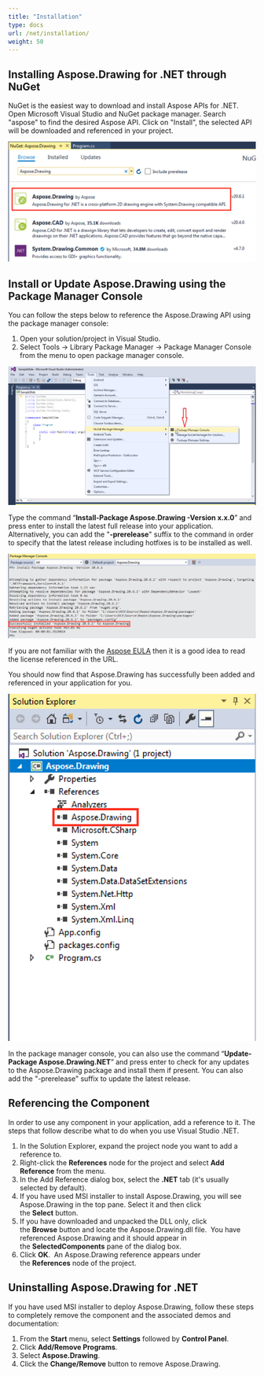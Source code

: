 ```yaml
---
title: "Installation"
type: docs
url: /net/installation/
weight: 50
---
```


## **Installing Aspose.Drawing for .NET through NuGet**
NuGet is the easiest way to download and install Aspose APIs for .NET. Open Microsoft Visual Studio and NuGet package manager. Search "aspose" to find the desired Aspose API. Click on "Install", the selected API will be downloaded and referenced in your project.

![todo:image_alt_text](installation_1.png)


## **Install or Update Aspose.Drawing using the Package Manager Console**
You can follow the steps below to reference the Aspose.Drawing API using the package manager console:

1. Open your solution/project in Visual Studio.
1. Select Tools -> Library Package Manager -> Package Manager Console from the menu to open package manager console.

![todo:image_alt_text](installation_2.png)

Type the command “**Install-Package Aspose.Drawing -Version x.x.0**” and press enter to install the latest full release into your application. Alternatively, you can add the "**-prerelease**" suffix to the command in order to specify that the latest release including hotfixes is to be installed as well.

![todo:image_alt_text](installation_3.png)

If you are not familiar with the [Aspose EULA](http://www.aspose.com/corporate/purchase/end-user-license-agreement.aspx) then it is a good idea to read the license referenced in the URL. 

You should now find that Aspose.Drawing has successfully been added and referenced in your application for you.

![todo:image_alt_text](installation_4.png)

In the package manager console, you can also use the command “**Update-Package Aspose.Drawing.NET**” and press enter to check for any updates to the Aspose.Drawing package and install them if present. You can also add the "-prerelease" suffix to update the latest release.
## **Referencing the Component**
In order to use any component in your application, add a reference to it. The steps that follow describe what to do when you use Visual Studio .NET.

1. In the Solution Explorer, expand the project node you want to add a reference to.
1. Right-click the **References** node for the project and select **Add Reference** from the menu.
1. In the Add Reference dialog box, select the **.NET** tab (it's usually selected by default).
1. If you have used MSI installer to install Aspose.Drawing, you will see Aspose.Drawing in the top pane. Select it and then click the **Select** button.
1. If you have downloaded and unpacked the DLL only, click the **Browse** button and locate the Aspose.Drawing.dll file. 
   You have referenced Aspose.Drawing and it should appear in the **SelectedComponents** pane of the dialog box.
1. Click **OK**. 
   An Aspose.Drawing reference appears under the **References** node of the project.
## **Uninstalling Aspose.Drawing for .NET**
If you have used MSI installer to deploy Aspose.Drawing, follow these steps to completely remove the component and the associated demos and documentation:

1. From the **Start** menu, select **Settings** followed by **Control Panel**.
1. Click **Add/Remove Programs**.
1. Select **Aspose.Drawing**.
1. Click the **Change/Remove** button to remove Aspose.Drawing.
